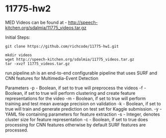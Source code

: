 # 11775-hw2

MED Videos can be found at - http://speech-kitchen.org/sdalmia/11775_videos.tar.gz

Initial Steps: 
```
git clone https://github.com/richcode/11775-hw1.git

mkdir videos
wget http://speech-kitchen.org/sdalmia/11775_videos.tar.gz
tar -xvzf 11775_videos.tar.gz
```

run.pipeline.sh is an end-to-end configurable pipeline that uses SURF and CNN features
for Multimedia-Event Detection


Parameters
-p - Boolean, if set to true will preprocess the videos
-f - Boolean, if set to true will perform clustering and create feature representations for the video
-m - Boolean, if set to true will perform training and test mean average precision on validation
-k - Boolean, if set to true will train and generate prediction on test set for Kaggle submission.
-y - YAML file containing parameters for feature extraction
-s - Integer, denotes cluster size for feature representation
-c - Boolean, if set to true does processing for CNN features otherwise by default SURF features are
processed.
 
